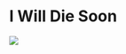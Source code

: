 # I Will Die Soon

![](https://manhwaz.com/app/manga/uploads/covers/14f1b6d8457e7ef237b01bb03f7fe184.jpg)

<!-- Prince Kaizen Namwali -->
